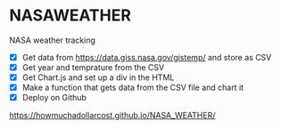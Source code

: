 # NASAWEATHER
NASA weather tracking

- [x] Get data from https://data.giss.nasa.gov/gistemp/ and store as CSV
- [x] Get year and temprature from the CSV
- [x] Get Chart.js and set up a div in the HTML
- [x] Make a function that gets data from the CSV file and chart it
- [x] Deploy on Github

https://howmuchadollarcost.github.io/NASA_WEATHER/
